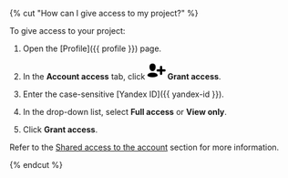 {% cut "How can I give access to my project?" %}

To give access to your project:

1. Open the [Profile]({{ profile }}) page.

1. In the **Account access** tab, click **![Grant access](../../../_images/grant-access.svg) Grant access**.

1. Enter the case-sensitive [Yandex ID]({{ yandex-id }}).

1. In the drop-down list, select **Full access** or **View only**.

1. Click **Grant access**.

Refer to the [Shared access to the account](../../../concepts/multiple-access.md) section for more information.

{% endcut %}